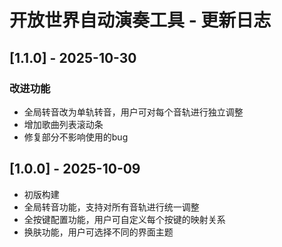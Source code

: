 # 开放世界自动演奏工具 - 更新日志
## [1.1.0] - 2025-10-30
### 改进功能
- 全局转音改为单轨转音，用户可对每个音轨进行独立调整
- 增加歌曲列表滚动条
- 修复部分不影响使用的bug

## [1.0.0] - 2025-10-09
- 初版构建
- 全局转音功能，支持对所有音轨进行统一调整
- 全按键配置功能，用户可自定义每个按键的映射关系
- 换肤功能，用户可选择不同的界面主题
